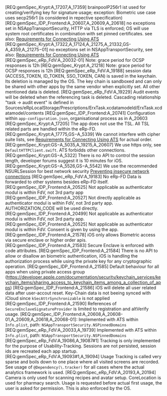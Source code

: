 [REQ:gemSpec_Krypt:A_17207,A_17359] brainpoolP256r1 ist used for creating/verifying key for signature usage; exception: Biometric use case uses secp256r1 (is considered in repective specification)
[REQ:gemSpec_IDP_Frontend:A_20607,A_20609,A_20618] no exceptions set in NSAppTransportSecurity, HTTP via TLS is enforced; OS will use system root certificates in combination with set pinned certificates. see also: [Requirements for Connecting Using ATS](https://developer.apple.com/library/archive/documentation/General/Reference/InfoPlistKeyReference/Articles/CocoaKeys.html)
[REQ:gemSpec_Krypt:A_17322,A_17124,A_21275,A_21332,GS-A_4359,A_21275−01] no exceptions set in NSAppTransportSecurity, see also: [Requirements for Connecting Using ATS](https://developer.apple.com/library/archive/documentation/General/Reference/InfoPlistKeyReference/Articles/CocoaKeys.html) 
[REQ:gemSpec_eRp_FdV:A_20032-01] Note: grace period for OCSP responses is 12h
[REQ:gemSpec_Krypt:A_21218] Note: grace period for OCSP responses is 12h
[REQ:gemSpec_eRp_FdV:A_19188] session data (ACCESS_TOKEN, ID_TOKEN, SSO_TOKEN, CAN) is saved in the keychain. Its deletion is managed by the OS. The key chain is sandboxed and can only be shared with other apps by the same vendor when explicitly set. All other mentioned data is deleted.
[REQ:gemSpec_eRp_FdV:A_19229] Audit events will be deleted when the referencing task is deleted. Cascading relationship "task -> audit event" is defined in Sources/eRpLocalStorage/Prescriptions/ErxTask.xcdatamodeld/ErxTask.xcdatamodel/contents
[REQ:gemSpec_IDP_Frontend:A_20741] Configuration within `app-configuration.json`, organisational process as in A_20603
[REQ:gemSpec_Krypt:A_17205] The app does not use the TSL. All TSL related parts are handled within the eRp-FD.
[REQ:gemSpec_Krypt:A_17775,GS−A_5339] We cannot interfere with cipher suite lists, see [Requirements for Connecting Using ATS](https://developer.apple.com/library/archive/documentation/General/Reference/InfoPlistKeyReference/Articles/CocoaKeys.html) for actual order.
[REQ:gemSpec_Krypt:GS−A_5035,A_19215,A_20607] We use https only, see `DefaultHTTPClient.swift`. ATS forbidds other connections.
[REQ:gemSpec_Krypt:GS−A_5322] There is no API to control the session length, developer forums suggest it is 10 minutes for iOS.
[REQ:gemSpec_Krypt:GS−A_5526,GS−A_5542] We use the recommended NSURLSession for best network security [Preventing insecure network connections](https://developer.apple.com/documentation/security/preventing_insecure_network_connections)
[REQ:gemSpec_eRp_FdV:A_19183] No eRp-FD Data is forwarded to other systems besides eRp-FD itself.
[REQ:gemSpec_IDP_Frontend:A_20525] Not applicable as authenticator modul is within FdV, not 3rd party app
[REQ:gemSpec_IDP_Frontend:A_20527] Not directly applicable as authenticator modul is within FdV, not 3rd party app. AUTHORIZATION_CODE will be used directly.
[REQ:gemSpec_IDP_Frontend:A_20499] Not applicable as authenticator modul is within FdV, not 3rd party app.
[REQ:gemSpec_IDP_Frontend:A_20525] Not applicable as authenticator modul is within FdV. Consent is given by using the app.
[REQ:gemSpec_IDP_Frontend:A_21578] iOS only allows Biometric access via secure enclave or higher order apis.
[REQ:gemSpec_IDP_Frontend:A_21583] Secure Enclave is enforced with code attributes.
[REQ:gemSpec_IDP_Frontend:A_21584] There is no API to allow or disallow an biometric authentication, iOS is handling the authorization process while using the private key for any cryptographic operation.
[REQ:gemSpec_IDP_Frontend:A_21585] Default behaviour for all apps when using private access group (https://developer.apple.com/documentation/security/keychain_services/keychain_items/sharing_access_to_keychain_items_among_a_collection_of_apps)
[REQ:gemSpec_IDP_Frontend:A_21586] iOS will delete all user related data after user-accout reset. Key-Chain data is not beeing synced with iCloud since `kSecAttrSynchronizable` is not applied  
[REQ:gemSpec_IDP_Frontend:A_21590] References of `SecureEnclaveSignatureProvider` is limited to registration and altVerify usage.
[REQ:gemSpec_IDP_Frontend:A_20608,A_20608-01,A_20609,A_20618,A_20068-01]: Implemented with ATS within `Info.plist`, path: `NSAppTransportSecurity.NSPinnedDomains`
[REQ:gemSpec_eRp_FdV:A_20033,A_19739] Implemented with ATS within `Info.plist`, path: `NSAppTransportSecurity.NSPinnedDomains`
[REQ:gemSpec_eRp_FdV:A_19086,A_19087#1] Tracking is only implemented for the purpose of Usability-Tracking. Sessions are not persisted, session ids are recreated each app startup.
[REQ:gemSpec_eRp_FdV:A_19093#1,A_19094] Usage Tracking is called very sparse and boils down to one place where all visited screens are recorded. See usage of `@Dependency(\.tracker)` for all cases where the actual analytics framework is used.
[REQ:gemSpec_eRp_FdV:A_20193,A_20194] Camera is only used for scanning recipes and avatar setup. CoreLocation is used for pharmacy search. Usage is requested before actual first usage, the user is asked for permission. This is also enforced by the OS.
